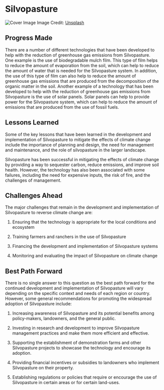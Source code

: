 # Silvopasture

![Cover Image]()
Image Credit: [Unsplash]()

## Progress Made

There are a number of different technologies that have been developed to help with the reduction of greenhouse gas emissions from Silvopasture. One example is the use of biodegradable mulch film. This type of film helps to reduce the amount of evaporation from the soil, which can help to reduce the amount of water that is needed for the Silvopasture system. In addition, the use of this type of film can also help to reduce the amount of greenhouse gas emissions that are produced from the decomposition of the organic matter in the soil. Another example of a technology that has been developed to help with the reduction of greenhouse gas emissions from Silvopasture is the use of solar panels. Solar panels can help to provide power for the Silvopasture system, which can help to reduce the amount of emissions that are produced from the use of fossil fuels.

## Lessons Learned

Some of the key lessons that have been learned in the development and implementation of Silvopasture to mitigate the effects of climate change include the importance of planning and design, the need for management and maintenance, and the role of silvopasture in the larger landscape.

Silvopasture has been successful in mitigating the effects of climate change by providing a way to sequester carbon, reduce emissions, and improve soil health. However, the technology has also been associated with some failures, including the need for expensive inputs, the risk of fire, and the challenges of management.

## Challenges Ahead

The major challenges that remain in the development and implementation of Silvopasture to reverse climate change are:

1. Ensuring that the technology is appropriate for the local conditions and ecosystem

2. Training farmers and ranchers in the use of Silvopasture

3. Financing the development and implementation of Silvopasture systems

4. Monitoring and evaluating the impact of Silvopasture on climate change

## Best Path Forward

There is no single answer to this question as the best path forward for the continued development and implementation of Silvopasture will vary depending on the specific context and needs of each region or country. However, some general recommendations for promoting the widespread adoption of Silvopasture include:

1. Increasing awareness of Silvopasture and its potential benefits among policy-makers, landowners, and the general public.

2. Investing in research and development to improve Silvopasture management practices and make them more efficient and effective.

3. Supporting the establishment of demonstration farms and other Silvopasture projects to showcase the technology and encourage its adoption.

4. Providing financial incentives or subsidies to landowners who implement Silvopasture on their property.

5. Establishing regulations or policies that require or encourage the use of Silvopasture in certain areas or for certain land-uses.
